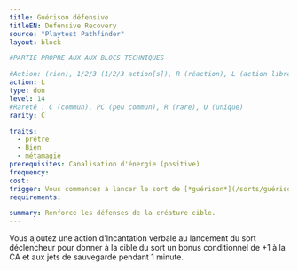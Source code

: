 ```yaml
---
title: Guérison défensive
titleEN: Defensive Recovery
source: "Playtest Pathfinder"
layout: block

#PARTIE PROPRE AUX AUX BLOCS TECHNIQUES

#Action: (rien), 1/2/3 (1/2/3 action[s]), R (réaction), L (action libre)
action: L
type: don
level: 14
#Rareté : C (commun), PC (peu commun), R (rare), U (unique)
rarity: C

traits:
  - prêtre
  - Bien
  - métamagie
prerequisites: Canalisation d'énergie (positive)
frequency: 
cost: 
trigger: Vous commencez à lancer le sort de [*guérison*](/sorts/guérison.html) ou de [*blessure*](/sorts/blessure.html) pour soigner une unique créature.
requirements:

summary: Renforce les défenses de la créature cible.
---
```


Vous ajoutez une action d'Incantation verbale au lancement du sort déclencheur pour donner à la cible du sort un bonus conditionnel de +1 à la CA et aux jets de sauvegarde pendant 1 minute.

